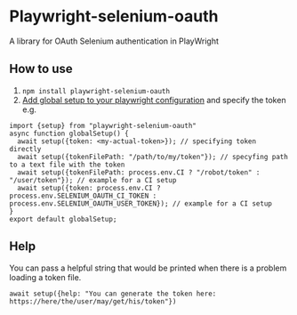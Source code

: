 # Playwright-selenium-oauth
A library for OAuth Selenium authentication in PlayWright

## How to use
1. `npm install playwright-selenium-oauth`
2. [Add global setup to your playwright configuration](https://playwright.dev/docs/test-global-setup-teardown#configure-globalsetup-and-globalteardown) and specify the token e.g.
```
import {setup} from "playwright-selenium-oauth"
async function globalSetup() {
  await setup({token: <my-actual-token>}); // specifying token directly
  await setup({tokenFilePath: "/path/to/my/token"}); // specyfing path to a text file with the token
  await setup({tokenFilePath: process.env.CI ? "/robot/token" : "/user/token"}); // example for a CI setup
  await setup({token: process.env.CI ? process.env.SELENIUM_OAUTH_CI_TOKEN : process.env.SELENIUM_OAUTH_USER_TOKEN}); // example for a CI setup
}
export default globalSetup;
```

## Help
You can pass a helpful string that would be printed when there is a problem loading a token file.
```
await setup({help: "You can generate the token here: https://here/the/user/may/get/his/token"})
```
